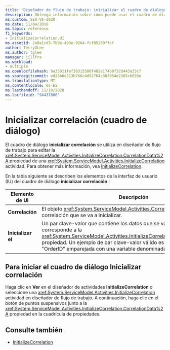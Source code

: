 ```yaml
---
title: 'Diseñador de flujo de trabajo: inicializar el cuadro de diálogo correlación'
description: Obtenga información sobre cómo puede usar el cuadro de diálogo inicializar correlación en el Diseñador de flujo de trabajo para editar la propiedad CorrelationData de una actividad InitializeCorrelation.
ms.custom: SEO-VS-2020
ms.date: 11/04/2016
ms.topic: reference
f1_keywords:
- InitializeCorrelation.UI
ms.assetid: 2a0a1cd3-7b9e-493e-9264-fcf85289ffcf
author: TerryGLee
ms.author: tglee
manager: jillfra
ms.workload:
- multiple
ms.openlocfilehash: 9a35911fef39315580f402e174b0f32d443a33cf
ms.sourcegitcommit: ed26b6e313b766c4d92764c303954e2385c6693e
ms.translationtype: MT
ms.contentlocale: es-ES
ms.lasthandoff: 11/10/2020
ms.locfileid: "94437806"
---
```

# <a name="initialize-correlation-dialog-box"></a>Inicializar correlación (cuadro de diálogo)

El cuadro de diálogo **inicializar correlación** se utiliza en diseñador de flujo de trabajo para editar la <xref:System.ServiceModel.Activities.InitializeCorrelation.CorrelationData%2A> propiedad de una <xref:System.ServiceModel.Activities.InitializeCorrelation> actividad. Para obtener más información, vea [InitializeCorrelation](../workflow-designer/initializecorrelation-activity-designer.md).

En la tabla siguiente se describen los elementos de la interfaz de usuario (IU) del cuadro de diálogo **inicializar correlación** :

|Elemento de UI|Descripción|
|-|-----------------|
|**Correlación**|El objeto <xref:System.ServiceModel.Activities.CorrelationHandle> de la correlación que se va a inicializar.|
|**Inicializar el**|Un par clave-valor que contiene los datos que se van a inicializar. Este valor corresponde a la <xref:System.ServiceModel.Activities.InitializeCorrelation.CorrelationData%2A> propiedad. Un ejemplo de par clave-valor válido es una clave denominada "OrderID" emparejada con una variable denominada OrderID.|

## <a name="to-launch-the-initialize-correlation-dialog-box"></a>Para iniciar el cuadro de diálogo Inicializar correlación

Haga clic en **Ver** en el diseñador de actividades **InitializeCorrelation** o seleccione una <xref:System.ServiceModel.Activities.InitializeCorrelation> actividad en diseñador de flujo de trabajo. A continuación, haga clic en el botón de puntos suspensivos junto a la <xref:System.ServiceModel.Activities.InitializeCorrelation.CorrelationData%2A> propiedad en la cuadrícula de propiedades.

## <a name="see-also"></a>Consulte también

- [InitializeCorrelation](../workflow-designer/initializecorrelation-activity-designer.md)
